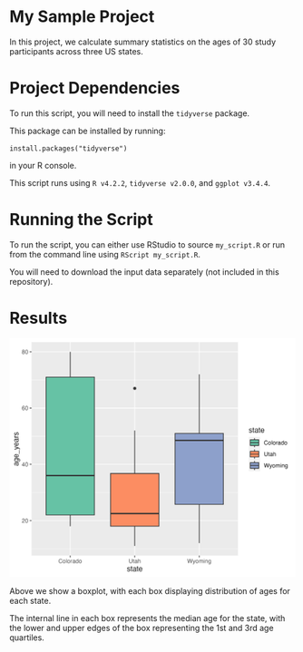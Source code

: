 # My Sample Project

In this project, we calculate summary statistics on the ages of 
30 study participants across three US states. 


# Project Dependencies

To run this script, you will need to install the `tidyverse` package.

This package can be installed by running: 
```
install.packages("tidyverse")
```
in your R console.

This script runs using `R v4.2.2`, `tidyverse v2.0.0`, and `ggplot v3.4.4`.

# Running the Script

To run the script, you can either use RStudio to source `my_script.R` or run from the command line using
`RScript my_script.R`.

You will need to download the input data separately (not included in this repository).

# Results

![](images/my_result_plot.png)

Above we show a boxplot, with each box displaying distribution of ages for each state. 

The internal line in each box represents the median age for the state, with the lower and upper edges of the box representing the 1st and 3rd age quartiles. 
